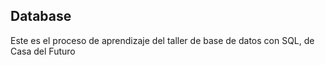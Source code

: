 ## Database
Este es el proceso de aprendizaje del taller de base de datos con SQL, de Casa del Futuro
